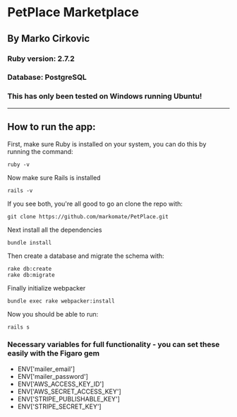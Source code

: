 # PetPlace Marketplace
## By Marko Cirkovic

### Ruby version: 2.7.2

### Database: PostgreSQL

### This has only been tested on Windows running Ubuntu!

---
## How to run the app:

First, make sure Ruby is installed on your system, you can do this by running the command:
```
ruby -v
```

Now make sure Rails is installed
```
rails -v
```

If you see both, you're all good to go an clone the repo with:
```
git clone https://github.com/markomate/PetPlace.git
```

Next install all the dependencies
```
bundle install
```

Then create a database and migrate the schema with:
```
rake db:create
rake db:migrate
```
Finally initialize webpacker
```
bundle exec rake webpacker:install
```

Now you should be able to run:
```
rails s
```

### Necessary variables for full functionality - you can set these easily with the Figaro gem

* ENV['mailer_email']
* ENV['mailer_password']
* ENV['AWS_ACCESS_KEY_ID']
* ENV['AWS_SECRET_ACCESS_KEY']
* ENV['STRIPE_PUBLISHABLE_KEY']
* ENV['STRIPE_SECRET_KEY']
